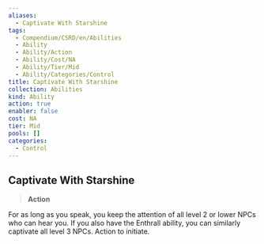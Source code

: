 ```yaml
---
aliases:
  - Captivate With Starshine
tags:
  - Compendium/CSRD/en/Abilities
  - Ability
  - Ability/Action
  - Ability/Cost/NA
  - Ability/Tier/Mid
  - Ability/Categories/Control
title: Captivate With Starshine
collection: Abilities
kind: Ability
action: true
enabler: false
cost: NA
tier: Mid
pools: []
categories:
  - Control
---
```

## Captivate With Starshine    
>**Action**  
    
For as long as you speak, you keep the attention of all level 2 or lower NPCs who can hear you. If you also have the Enthrall ability, you can similarly captivate all level 3 NPCs. Action to initiate.